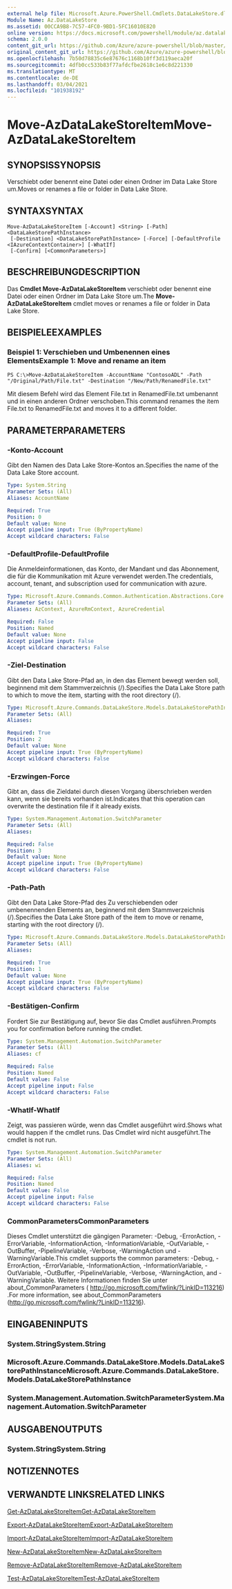 ```yaml
---
external help file: Microsoft.Azure.PowerShell.Cmdlets.DataLakeStore.dll-Help.xml
Module Name: Az.DataLakeStore
ms.assetid: 00CCA9B8-7C57-4FC0-9BD1-5FC16010E820
online version: https://docs.microsoft.com/powershell/module/az.datalakestore/move-azdatalakestoreitem
schema: 2.0.0
content_git_url: https://github.com/Azure/azure-powershell/blob/master/src/DataLakeStore/DataLakeStore/help/Move-AzDataLakeStoreItem.md
original_content_git_url: https://github.com/Azure/azure-powershell/blob/master/src/DataLakeStore/DataLakeStore/help/Move-AzDataLakeStoreItem.md
ms.openlocfilehash: 7b50d78835c6e87676c1168b10ff3d119aeca20f
ms.sourcegitcommit: 4dfb0cc533b83f77afdcfbe2618c1e6c8d221330
ms.translationtype: MT
ms.contentlocale: de-DE
ms.lasthandoff: 03/04/2021
ms.locfileid: "101938192"
---
```

# <span data-ttu-id="d6cee-101">Move-AzDataLakeStoreItem</span><span class="sxs-lookup"><span data-stu-id="d6cee-101">Move-AzDataLakeStoreItem</span></span>

## <span data-ttu-id="d6cee-102">SYNOPSIS</span><span class="sxs-lookup"><span data-stu-id="d6cee-102">SYNOPSIS</span></span>
<span data-ttu-id="d6cee-103">Verschiebt oder benennt eine Datei oder einen Ordner im Data Lake Store um.</span><span class="sxs-lookup"><span data-stu-id="d6cee-103">Moves or renames a file or folder in Data Lake Store.</span></span>

## <span data-ttu-id="d6cee-104">SYNTAX</span><span class="sxs-lookup"><span data-stu-id="d6cee-104">SYNTAX</span></span>

```
Move-AzDataLakeStoreItem [-Account] <String> [-Path] <DataLakeStorePathInstance>
 [-Destination] <DataLakeStorePathInstance> [-Force] [-DefaultProfile <IAzureContextContainer>] [-WhatIf]
 [-Confirm] [<CommonParameters>]
```

## <span data-ttu-id="d6cee-105">BESCHREIBUNG</span><span class="sxs-lookup"><span data-stu-id="d6cee-105">DESCRIPTION</span></span>
<span data-ttu-id="d6cee-106">Das **Cmdlet Move-AzDataLakeStoreItem** verschiebt oder benennt eine Datei oder einen Ordner im Data Lake Store um.</span><span class="sxs-lookup"><span data-stu-id="d6cee-106">The **Move-AzDataLakeStoreItem** cmdlet moves or renames a file or folder in Data Lake Store.</span></span>

## <span data-ttu-id="d6cee-107">BEISPIELE</span><span class="sxs-lookup"><span data-stu-id="d6cee-107">EXAMPLES</span></span>

### <span data-ttu-id="d6cee-108">Beispiel 1: Verschieben und Umbenennen eines Elements</span><span class="sxs-lookup"><span data-stu-id="d6cee-108">Example 1: Move and rename an item</span></span>
```
PS C:\>Move-AzDataLakeStoreItem -AccountName "ContosoADL" -Path "/Original/Path/File.txt" -Destination "/New/Path/RenamedFile.txt"
```

<span data-ttu-id="d6cee-109">Mit diesem Befehl wird das Element File.txt in RenamedFile.txt umbenannt und in einen anderen Ordner verschoben.</span><span class="sxs-lookup"><span data-stu-id="d6cee-109">This command renames the item File.txt to RenamedFile.txt and moves it to a different folder.</span></span>

## <span data-ttu-id="d6cee-110">PARAMETER</span><span class="sxs-lookup"><span data-stu-id="d6cee-110">PARAMETERS</span></span>

### <span data-ttu-id="d6cee-111">-Konto</span><span class="sxs-lookup"><span data-stu-id="d6cee-111">-Account</span></span>
<span data-ttu-id="d6cee-112">Gibt den Namen des Data Lake Store-Kontos an.</span><span class="sxs-lookup"><span data-stu-id="d6cee-112">Specifies the name of the Data Lake Store account.</span></span>

```yaml
Type: System.String
Parameter Sets: (All)
Aliases: AccountName

Required: True
Position: 0
Default value: None
Accept pipeline input: True (ByPropertyName)
Accept wildcard characters: False
```

### <span data-ttu-id="d6cee-113">-DefaultProfile</span><span class="sxs-lookup"><span data-stu-id="d6cee-113">-DefaultProfile</span></span>
<span data-ttu-id="d6cee-114">Die Anmeldeinformationen, das Konto, der Mandant und das Abonnement, die für die Kommunikation mit Azure verwendet werden.</span><span class="sxs-lookup"><span data-stu-id="d6cee-114">The credentials, account, tenant, and subscription used for communication with azure.</span></span>

```yaml
Type: Microsoft.Azure.Commands.Common.Authentication.Abstractions.Core.IAzureContextContainer
Parameter Sets: (All)
Aliases: AzContext, AzureRmContext, AzureCredential

Required: False
Position: Named
Default value: None
Accept pipeline input: False
Accept wildcard characters: False
```

### <span data-ttu-id="d6cee-115">-Ziel</span><span class="sxs-lookup"><span data-stu-id="d6cee-115">-Destination</span></span>
<span data-ttu-id="d6cee-116">Gibt den Data Lake Store-Pfad an, in den das Element bewegt werden soll, beginnend mit dem Stammverzeichnis (/).</span><span class="sxs-lookup"><span data-stu-id="d6cee-116">Specifies the Data Lake Store path to which to move the item, starting with the root directory (/).</span></span>

```yaml
Type: Microsoft.Azure.Commands.DataLakeStore.Models.DataLakeStorePathInstance
Parameter Sets: (All)
Aliases:

Required: True
Position: 2
Default value: None
Accept pipeline input: True (ByPropertyName)
Accept wildcard characters: False
```

### <span data-ttu-id="d6cee-117">-Erzwingen</span><span class="sxs-lookup"><span data-stu-id="d6cee-117">-Force</span></span>
<span data-ttu-id="d6cee-118">Gibt an, dass die Zieldatei durch diesen Vorgang überschrieben werden kann, wenn sie bereits vorhanden ist.</span><span class="sxs-lookup"><span data-stu-id="d6cee-118">Indicates that this operation can overwrite the destination file if it already exists.</span></span>

```yaml
Type: System.Management.Automation.SwitchParameter
Parameter Sets: (All)
Aliases:

Required: False
Position: 3
Default value: None
Accept pipeline input: True (ByPropertyName)
Accept wildcard characters: False
```

### <span data-ttu-id="d6cee-119">-Path</span><span class="sxs-lookup"><span data-stu-id="d6cee-119">-Path</span></span>
<span data-ttu-id="d6cee-120">Gibt den Data Lake Store-Pfad des Zu verschiebenden oder umbenennenden Elements an, beginnend mit dem Stammverzeichnis (/).</span><span class="sxs-lookup"><span data-stu-id="d6cee-120">Specifies the Data Lake Store path of the item to move or rename, starting with the root directory (/).</span></span>

```yaml
Type: Microsoft.Azure.Commands.DataLakeStore.Models.DataLakeStorePathInstance
Parameter Sets: (All)
Aliases:

Required: True
Position: 1
Default value: None
Accept pipeline input: True (ByPropertyName)
Accept wildcard characters: False
```

### <span data-ttu-id="d6cee-121">-Bestätigen</span><span class="sxs-lookup"><span data-stu-id="d6cee-121">-Confirm</span></span>
<span data-ttu-id="d6cee-122">Fordert Sie zur Bestätigung auf, bevor Sie das Cmdlet ausführen.</span><span class="sxs-lookup"><span data-stu-id="d6cee-122">Prompts you for confirmation before running the cmdlet.</span></span>

```yaml
Type: System.Management.Automation.SwitchParameter
Parameter Sets: (All)
Aliases: cf

Required: False
Position: Named
Default value: False
Accept pipeline input: False
Accept wildcard characters: False
```

### <span data-ttu-id="d6cee-123">-WhatIf</span><span class="sxs-lookup"><span data-stu-id="d6cee-123">-WhatIf</span></span>
<span data-ttu-id="d6cee-124">Zeigt, was passieren würde, wenn das Cmdlet ausgeführt wird.</span><span class="sxs-lookup"><span data-stu-id="d6cee-124">Shows what would happen if the cmdlet runs.</span></span>
<span data-ttu-id="d6cee-125">Das Cmdlet wird nicht ausgeführt.</span><span class="sxs-lookup"><span data-stu-id="d6cee-125">The cmdlet is not run.</span></span>

```yaml
Type: System.Management.Automation.SwitchParameter
Parameter Sets: (All)
Aliases: wi

Required: False
Position: Named
Default value: False
Accept pipeline input: False
Accept wildcard characters: False
```

### <span data-ttu-id="d6cee-126">CommonParameters</span><span class="sxs-lookup"><span data-stu-id="d6cee-126">CommonParameters</span></span>
<span data-ttu-id="d6cee-127">Dieses Cmdlet unterstützt die gängigen Parameter: -Debug, -ErrorAction, -ErrorVariable, -InformationAction, -InformationVariable, -OutVariable, -OutBuffer, -PipelineVariable, -Verbose, -WarningAction und -WarningVariable.</span><span class="sxs-lookup"><span data-stu-id="d6cee-127">This cmdlet supports the common parameters: -Debug, -ErrorAction, -ErrorVariable, -InformationAction, -InformationVariable, -OutVariable, -OutBuffer, -PipelineVariable, -Verbose, -WarningAction, and -WarningVariable.</span></span> <span data-ttu-id="d6cee-128">Weitere Informationen finden Sie unter about_CommonParameters ( http://go.microsoft.com/fwlink/?LinkID=113216) .</span><span class="sxs-lookup"><span data-stu-id="d6cee-128">For more information, see about_CommonParameters (http://go.microsoft.com/fwlink/?LinkID=113216).</span></span>

## <span data-ttu-id="d6cee-129">EINGABEN</span><span class="sxs-lookup"><span data-stu-id="d6cee-129">INPUTS</span></span>

### <span data-ttu-id="d6cee-130">System.String</span><span class="sxs-lookup"><span data-stu-id="d6cee-130">System.String</span></span>

### <span data-ttu-id="d6cee-131">Microsoft.Azure.Commands.DataLakeStore.Models.DataLakeStorePathInstance</span><span class="sxs-lookup"><span data-stu-id="d6cee-131">Microsoft.Azure.Commands.DataLakeStore.Models.DataLakeStorePathInstance</span></span>

### <span data-ttu-id="d6cee-132">System.Management.Automation.SwitchParameter</span><span class="sxs-lookup"><span data-stu-id="d6cee-132">System.Management.Automation.SwitchParameter</span></span>

## <span data-ttu-id="d6cee-133">AUSGABEN</span><span class="sxs-lookup"><span data-stu-id="d6cee-133">OUTPUTS</span></span>

### <span data-ttu-id="d6cee-134">System.String</span><span class="sxs-lookup"><span data-stu-id="d6cee-134">System.String</span></span>

## <span data-ttu-id="d6cee-135">NOTIZEN</span><span class="sxs-lookup"><span data-stu-id="d6cee-135">NOTES</span></span>

## <span data-ttu-id="d6cee-136">VERWANDTE LINKS</span><span class="sxs-lookup"><span data-stu-id="d6cee-136">RELATED LINKS</span></span>

[<span data-ttu-id="d6cee-137">Get-AzDataLakeStoreItem</span><span class="sxs-lookup"><span data-stu-id="d6cee-137">Get-AzDataLakeStoreItem</span></span>](./Get-AzDataLakeStoreItem.md)

[<span data-ttu-id="d6cee-138">Export-AzDataLakeStoreItem</span><span class="sxs-lookup"><span data-stu-id="d6cee-138">Export-AzDataLakeStoreItem</span></span>](./Export-AzDataLakeStoreItem.md)

[<span data-ttu-id="d6cee-139">Import-AzDataLakeStoreItem</span><span class="sxs-lookup"><span data-stu-id="d6cee-139">Import-AzDataLakeStoreItem</span></span>](./Import-AzDataLakeStoreItem.md)

[<span data-ttu-id="d6cee-140">New-AzDataLakeStoreItem</span><span class="sxs-lookup"><span data-stu-id="d6cee-140">New-AzDataLakeStoreItem</span></span>](./New-AzDataLakeStoreItem.md)

[<span data-ttu-id="d6cee-141">Remove-AzDataLakeStoreItem</span><span class="sxs-lookup"><span data-stu-id="d6cee-141">Remove-AzDataLakeStoreItem</span></span>](./Remove-AzDataLakeStoreItem.md)

[<span data-ttu-id="d6cee-142">Test-AzDataLakeStoreItem</span><span class="sxs-lookup"><span data-stu-id="d6cee-142">Test-AzDataLakeStoreItem</span></span>](./Test-AzDataLakeStoreItem.md)


